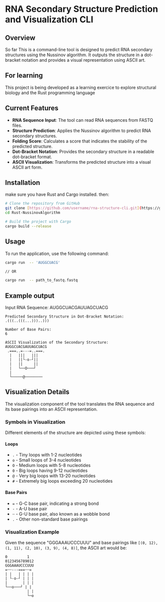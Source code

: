 
# RNA Secondary Structure Prediction and Visualization CLI

## Overview

So far This is a command-line tool is designed to predict RNA secondary structures using the Nussinov algorithm. It outputs the structure in a dot-bracket notation and provides a visual representation using ASCII art.


## For learning

This project is being developed as a learning exercice to explore structural biology and the Rust programming language



## Current Features

- **RNA Sequence Input**: The tool can read RNA sequences from FASTQ files.
- **Structure Prediction**: Applies the Nussinov algorithm to predict RNA secondary structures.
- **Folding Score**: Calculates a score that indicates the stability of the predicted structure.
- **Dot-Bracket Notation**: Provides the secondary structure in a readable dot-bracket format.
- **ASCII Visualization**: Transforms the predicted structure into a visual ASCII art form.





## Installation

 make sure you have Rust and Cargo installed. then:

```bash
# Clone the repository from GitHub
git clone [https://github.com/username/rna-structure-cli.git](https://github.com/Abanobbb/Rust-NussinovAlgorithm.git)
cd Rust-NussinovAlgorithm

# Build the project with Cargo
cargo build --release
```


## Usage

To run the application, use the following command:

```bash
cargo run  -- 'AUGGCUACG'   

// OR

cargo run  -- path_to_fastq.fastq
```



## Example output


Input RNA Sequence:
AUGGCUACGAUUAGCUACG


```plaintext
Predicted Secondary Structure in Dot-Bracket Notation:
.(((..(((...)))..)))

Number of Base Pairs:
6

ASCII Visualization of the Secondary Structure:
AUGGCUACGAUUAGCUACG
 .===..=---=..===.
  |   |||   |||   
  |   ||└-o-┘||   
  |   ||     ||   
  |   └──O───┘   
  |              
  └─────@────────

```
  


## Visualization Details

The visualization component of the tool translates the RNA sequence and its base pairings into an ASCII representation.

### Symbols in Visualization

Different elements of the structure are depicted using these symbols:

#### Loops

- `.` - Tiny loops with 1-2 nucleotides
- `o` - Small loops of 3-4 nucleotides
- `O` - Medium loops with 5-8 nucleotides
- `0` - Big loops having 9-12 nucleotides
- `@` - Very big loops with 13-20 nucleotides
- `#` - Extremely big loops exceeding 20 nucleotides

#### Base Pairs

- `=` - G-C base pair, indicating a strong bond
- `-` - A-U base pair
- `┄` - G-U base pair, also known as a wobble bond
- `.` - Other non-standard base pairings

### Visualization Example

Given the sequence "GGGAAAUCCCUUU" and base pairings like `[(0, 12), (1, 11), (2, 10), (3, 9), (4, 8)]`, the ASCII art would be:

```plaintext
0         1
0123456789012
GGGAAAUCCCUUU
=┄┄---===┄┄=
| |   | | | |
| └-o-┘ | | |
|       | | |
└──o───┘ | |
          | |
          └─o
